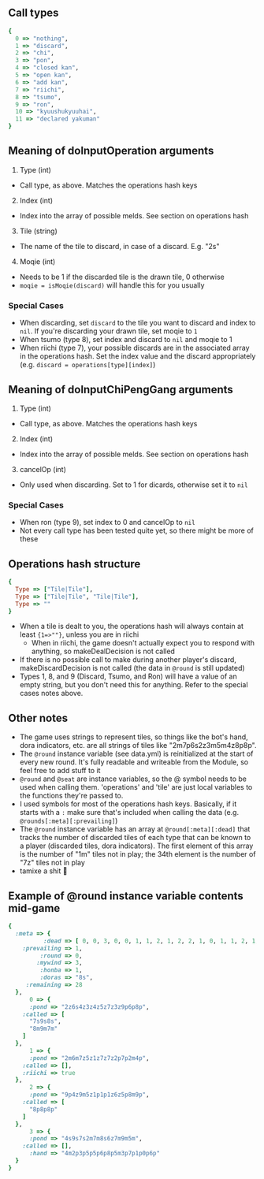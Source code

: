 ## Call types
```ruby
{
  0 => "nothing",
  1 => "discard",
  2 => "chi",
  3 => "pon",
  4 => "closed kan",
  5 => "open kan",
  6 => "add kan",
  7 => "riichi",
  8 => "tsumo",
  9 => "ron",
  10 => "kyuushukyuuhai",
  11 => "declared yakuman"
}
```

## Meaning of doInputOperation arguments

1. Type (int)
  * Call type, as above. Matches the operations hash keys
2. Index (int)
  * Index into the array of possible melds. See section on operations hash
3. Tile (string)
  * The name of the tile to discard, in case of a discard. E.g. "2s"
4. Moqie (int)
  * Needs to be 1 if the discarded tile is the drawn tile, 0 otherwise
  * `moqie = isMoqie(discard)` will handle this for you usually

### Special Cases
  * When discarding, set `discard` to the tile you want to discard and index to `nil`. If you're discarding your drawn tile, set moqie to `1`
  * When tsumo (type 8), set index and discard to `nil` and moqie to 1
  * When riichi (type 7), your possible discards are in the associated array in the operations hash. Set the index value and the discard appropriately (e.g. `discard = operations[type][index]`)

## Meaning of doInputChiPengGang arguments

1. Type (int)
  * Call type, as above. Matches the operations hash keys
2. Index (int)
  * Index into the array of possible melds. See section on operations hash
3. cancelOp (int)
  * Only used when discarding. Set to 1 for dicards, otherwise set it to `nil`

### Special Cases
  * When ron (type 9), set index to 0 and cancelOp to `nil`
  * Not every call type has been tested quite yet, so there might be more of these

## Operations hash structure

```ruby
{
  Type => ["Tile|Tile"],
  Type => ["Tile|Tile", "Tile|Tile"],
  Type => ""
}
```

* When a tile is dealt to you, the operations hash will always contain at least `{1=>""}`, unless you are in riichi
  * When in riichi, the game doesn't actually expect you to respond with anything, so makeDealDecision is not called
* If there is no possible call to make during another player's discard, makeDiscardDecision is not called (the data in `@round` is still updated)
* Types 1, 8, and 9 (Discard, Tsumo, and Ron) will have a value of an empty string, but you don't need this for anything. Refer to the special cases notes above.

## Other notes

* The game uses strings to represent tiles, so things like the bot's hand, dora indicators, etc. are all strings of tiles like "2m7p6s2z3m5m4z8p8p".
* The `@round` instance variable (see data.yml) is reinitialized at the start of every new round. It's fully readable and writeable from the Module, so feel free to add stuff to it
* `@round` and `@seat` are instance variables, so the @ symbol needs to be used when calling them. 'operations' and 'tile' are just local variables to the functions they're passed to.
* I used symbols for most of the operations hash keys. Basically, if it starts with a `:` make sure that's included when calling the data (e.g. `@rounds[:meta][:prevailing]`)
* The `@round` instance variable has an array at `@round[:meta][:dead]` that tracks the number of discarded tiles of each type that can be known to a player (discarded tiles, dora indicators). The first element of this array is the number of "1m" tiles not in play; the 34th element is the number of "7z" tiles not in play
* tamixe a shit :put_litter_in_its_place:

## Example of @round instance variable contents mid-game

```ruby
{
  :meta => {
          :dead => [ 0, 0, 3, 0, 0, 1, 1, 2, 1, 2, 2, 1, 0, 1, 1, 2, 1, 1, 3, 0, 0, 0, 1, 0, 1, 1, 1, 3, 1, 2, 3, 3, 2, 4 ],
    :prevailing => 1,
         :round => 0,
        :mywind => 3,
         :honba => 1,
         :doras => "8s",
     :remaining => 28
  },
      0 => {
      :pond => "2z6s4z3z4z5z7z3z9p6p8p",
    :called => [
      "7s9s8s",
      "8m9m7m"
    ]
  },
      1 => {
      :pond => "2m6m7z5z1z7z7z2p7p2m4p",
    :called => [],
    :riichi => true
  },
      2 => {
      :pond => "9p4z9m5z1p1p1z6z5p8m9p",
    :called => [
      "8p8p8p"
    ]
  },
      3 => {
      :pond => "4s9s7s2m7m8s6z7m9m5m",
    :called => [],
      :hand => "4m2p3p5p5p6p8p5m3p7p1p0p6p"
  }
}
```
